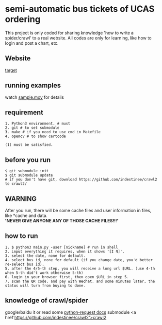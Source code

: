 # semi-automatic bus tickets of UCAS ordering
This project is only coded for sharing knowledge 'how to write a spider/crawl' to a real website. All codes are only for learning, like how to login and post a chart, etc.
## Website
<a href='http://payment.ucas.ac.cn/NetWorkUI/slogin.html'>target</a>

## running examples
watch <a href='https://github.com/indestinee/semi-automatic-bus-tickets-of-UCAS-ordering/blob/master/sample.mov?raw=true'>sample.mov</a> for details

## requirement
```
1. Python3 environment. # must
2. git # to set submodule
3. make # if you need to use cmd in Makefile
4. opencv # to show certcode

(1) must be satisfied.
```

## before you run
```
$ git submodule init
$ git submodule update
# if you don't have git, download https://github.com/indestinee/crawl2 to crawl2/
```

## **WARNING**
After you run, there will be some cache files and user information in files, like \*cache and data.  
**'NEVER GIVE ANYONE ANY OF THOSE CACHE FILES!!!'**

## how to run
```
1. $ python3 main.py -user [nickname] # run in shell
2. input everything it requires, when it shows '[I N]'.
3. select the date, none for default.
4. select bus id, none for default (if you change date, you'd better re-select bus id).
5. after the 4/5-th step, you will receive a long url $URL. (use 4-th when 5-th did't work otherwise 5-th)
6. login in your browser first, then open $URL in step 5.
7. scan the QR code. and pay with Wechat. and some minutes later, the status will turn from buying to done.
```

## knowledge of crawl/spider
google/baidu it or read some <a href='http://docs.python-requests.org/zh_CN/latest/user/quickstart.html'>python-request docs</a>
submodule <a href'https://github.com/indestinee/crawl2'>crawl2</a>
